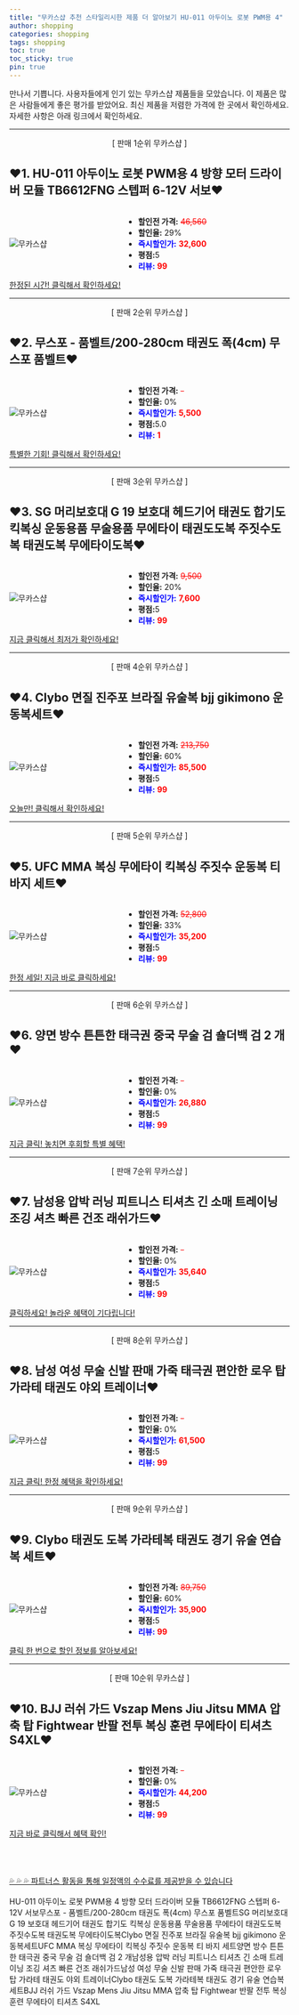 ```yaml
---
title: "무카스샵 추천 스타일리시한 제품 더 알아보기 HU-011 아두이노 로봇 PWM용 4"
author: shopping
categories: shopping
tags: shopping
toc: true
toc_sticky: true
pin: true
---
```

만나서 기쁩니다. 사용자들에게 인기 있는 무카스샵 제품들을 모았습니다. 이 제품은 많은 사람들에게 좋은 평가를 받았어요. 최신 제품을 저렴한 가격에 한 곳에서 확인하세요. 자세한 사항은 아래 링크에서 확인하세요.

---
<p class="toplist" style="margin: 0 auto; display: block; width: fit-content;">[ 판매 1순위 무카스샵 ]</p>

<h2><strong>❤️1. HU-011 아두이노 로봇 PWM용 4 방향 모터 드라이버 모듈 TB6612FNG 스텝퍼 6-12V 서보❤️</strong></h2>

<div style="display: flex; align-items: center;">
    <div style="flex: 0.4;">
        <img src="https://thumbnail9.coupangcdn.com/thumbnails/remote/230x230ex/image/vendor_inventory/df2b/5684855676df55893670b5bbda93e77c7d238897520b2cdd147db0068c2d.jpg" alt="무카스샵" style="max-width: 100%;">
    </div>
    <div style="flex: 0.6; margin-left: 10px;">
        <ul>
            <li><strong>할인전 가격:</strong> <del style="color: red;">46,560</del></li>
            <li><strong>할인율:</strong> 29%</li>
            <li><span style='color:blue'><strong>즉시할인가:</strong></span> <span style='color:red'><strong>32,600</strong></span></li>
            <li><strong>평점:</strong>5</li>
            <li><span style='color:blue'><strong>리뷰:</strong></span> <span style='color:red'><strong>99</strong></span></li>
        </ul>
    </div>
</div>
<div class="center">
    <a href="https://selin100587001.github.io?lptag=AF9450613&subid=githubio&pageKey=7755844871&traceid=V0-153&itemId=20903275944&vendorItemId=87970294836" class="myButton">
        한정된 시간! 클릭해서 확인하세요!
    </a>
</div>


---
<p class="toplist" style="margin: 0 auto; display: block; width: fit-content;">[ 판매 2순위 무카스샵 ]</p>

<h2><strong>❤️2. 무스포 - 품벨트/200-280cm 태권도 폭(4cm) 무스포 품벨트❤️</strong></h2>

<div style="display: flex; align-items: center;">
    <div style="flex: 0.4;">
        <img src="https://thumbnail10.coupangcdn.com/thumbnails/remote/230x230ex/image/vendor_inventory/7eab/82c4e7a51e25d36db83a3acee393c8de962e726a0a5d99ef115b39b06fb8.jpg" alt="무카스샵" style="max-width: 100%;">
    </div>
    <div style="flex: 0.6; margin-left: 10px;">
        <ul>
            <li><strong>할인전 가격:</strong> <del style="color: red;">-</del></li>
            <li><strong>할인율:</strong> 0%</li>
            <li><span style='color:blue'><strong>즉시할인가:</strong></span> <span style='color:red'><strong>5,500</strong></span></li>
            <li><strong>평점:</strong>5.0</li>
            <li><span style='color:blue'><strong>리뷰:</strong></span> <span style='color:red'><strong>1</strong></span></li>
        </ul>
    </div>
</div>
<div class="center">
    <a href="https://selin100587001.github.io?lptag=AF9450613&subid=githubio&pageKey=5704584760&traceid=V0-153&itemId=9492680296&vendorItemId=76777477648" class="myButton">
        특별한 기회! 클릭해서 확인하세요!
    </a>
</div>


---
<p class="toplist" style="margin: 0 auto; display: block; width: fit-content;">[ 판매 3순위 무카스샵 ]</p>

<h2><strong>❤️3. SG 머리보호대 G 19 보호대 헤드기어 태권도 합기도 킥복싱 운동용품 무술용품 무에타이 태권도도복 주짓수도복 태권도복 무에타이도복❤️</strong></h2>

<div style="display: flex; align-items: center;">
    <div style="flex: 0.4;">
        <img src="https://thumbnail9.coupangcdn.com/thumbnails/remote/230x230ex/image/vendor_inventory/dd6c/965a2ab42d97184f4b84dc938f7948e0e3c2b55772f2d42e8311513b662f.jpg" alt="무카스샵" style="max-width: 100%;">
    </div>
    <div style="flex: 0.6; margin-left: 10px;">
        <ul>
            <li><strong>할인전 가격:</strong> <del style="color: red;">9,500</del></li>
            <li><strong>할인율:</strong> 20%</li>
            <li><span style='color:blue'><strong>즉시할인가:</strong></span> <span style='color:red'><strong>7,600</strong></span></li>
            <li><strong>평점:</strong>5</li>
            <li><span style='color:blue'><strong>리뷰:</strong></span> <span style='color:red'><strong>99</strong></span></li>
        </ul>
    </div>
</div>
<div class="center">
    <a href="https://selin100587001.github.io?lptag=AF9450613&subid=githubio&pageKey=8056563547&traceid=V0-153&itemId=22616582474&vendorItemId=89658174294" class="myButton">
        지금 클릭해서 최저가 확인하세요!
    </a>
</div>


---
<p class="toplist" style="margin: 0 auto; display: block; width: fit-content;">[ 판매 4순위 무카스샵 ]</p>

<h2><strong>❤️4. Clybo 면질 진주포 브라질 유술복 bjj gikimono 운동복세트❤️</strong></h2>

<div style="display: flex; align-items: center;">
    <div style="flex: 0.4;">
        <img src="https://thumbnail9.coupangcdn.com/thumbnails/remote/230x230ex/image/vendor_inventory/be48/fa963f3f3594a94ae69a347ce07ecc025121fe9dfe3c837d2c8d1b76343e.jpg" alt="무카스샵" style="max-width: 100%;">
    </div>
    <div style="flex: 0.6; margin-left: 10px;">
        <ul>
            <li><strong>할인전 가격:</strong> <del style="color: red;">213,750</del></li>
            <li><strong>할인율:</strong> 60%</li>
            <li><span style='color:blue'><strong>즉시할인가:</strong></span> <span style='color:red'><strong>85,500</strong></span></li>
            <li><strong>평점:</strong>5</li>
            <li><span style='color:blue'><strong>리뷰:</strong></span> <span style='color:red'><strong>99</strong></span></li>
        </ul>
    </div>
</div>
<div class="center">
    <a href="https://selin100587001.github.io?lptag=AF9450613&subid=githubio&pageKey=6630621273&traceid=V0-153&itemId=15113897214&vendorItemId=82335705281" class="myButton">
        오늘만! 클릭해서 확인하세요!
    </a>
</div>


---
<p class="toplist" style="margin: 0 auto; display: block; width: fit-content;">[ 판매 5순위 무카스샵 ]</p>

<h2><strong>❤️5. UFC MMA 복싱 무에타이 킥복싱 주짓수 운동복 티 바지 세트❤️</strong></h2>

<div style="display: flex; align-items: center;">
    <div style="flex: 0.4;">
        <img src="https://thumbnail8.coupangcdn.com/thumbnails/remote/230x230ex/image/vendor_inventory/d60a/0645e67de4582db3d1aea0cafe20054596e662087c53bf9a097470c8c1cc.jpg" alt="무카스샵" style="max-width: 100%;">
    </div>
    <div style="flex: 0.6; margin-left: 10px;">
        <ul>
            <li><strong>할인전 가격:</strong> <del style="color: red;">52,800</del></li>
            <li><strong>할인율:</strong> 33%</li>
            <li><span style='color:blue'><strong>즉시할인가:</strong></span> <span style='color:red'><strong>35,200</strong></span></li>
            <li><strong>평점:</strong>5</li>
            <li><span style='color:blue'><strong>리뷰:</strong></span> <span style='color:red'><strong>99</strong></span></li>
        </ul>
    </div>
</div>
<div class="center">
    <a href="https://selin100587001.github.io?lptag=AF9450613&subid=githubio&pageKey=7541150145&traceid=V0-153&itemId=19824925532&vendorItemId=87155114902" class="myButton">
        한정 세일! 지금 바로 클릭하세요!
    </a>
</div>


---
<p class="toplist" style="margin: 0 auto; display: block; width: fit-content;">[ 판매 6순위 무카스샵 ]</p>

<h2><strong>❤️6. 양면 방수 튼튼한 태극권 중국 무술 검 숄더백 검 2 개❤️</strong></h2>

<div style="display: flex; align-items: center;">
    <div style="flex: 0.4;">
        <img src="https://thumbnail9.coupangcdn.com/thumbnails/remote/230x230ex/image/vendor_inventory/fc7b/c792f568a062a845f60678734f88bb51fc0a4d73410fc2cfdfe34e0ea669.jpg" alt="무카스샵" style="max-width: 100%;">
    </div>
    <div style="flex: 0.6; margin-left: 10px;">
        <ul>
            <li><strong>할인전 가격:</strong> <del style="color: red;">-</del></li>
            <li><strong>할인율:</strong> 0%</li>
            <li><span style='color:blue'><strong>즉시할인가:</strong></span> <span style='color:red'><strong>26,880</strong></span></li>
            <li><strong>평점:</strong>5</li>
            <li><span style='color:blue'><strong>리뷰:</strong></span> <span style='color:red'><strong>99</strong></span></li>
        </ul>
    </div>
</div>
<div class="center">
    <a href="https://selin100587001.github.io?lptag=AF9450613&subid=githubio&pageKey=7363567406&traceid=V0-153&itemId=18977116569&vendorItemId=88757938542" class="myButton">
        지금 클릭! 놓치면 후회할 특별 혜택!
    </a>
</div>


---
<p class="toplist" style="margin: 0 auto; display: block; width: fit-content;">[ 판매 7순위 무카스샵 ]</p>

<h2><strong>❤️7. 남성용 압박 러닝 피트니스 티셔츠 긴 소매 트레이닝 조깅 셔츠 빠른 건조 래쉬가드❤️</strong></h2>

<div style="display: flex; align-items: center;">
    <div style="flex: 0.4;">
        <img src="https://thumbnail6.coupangcdn.com/thumbnails/remote/230x230ex/image/vendor_inventory/1dc9/8c89388f234d7b6ccb203c71d2aaac813ce8274146e10f028910862466f5.jpg" alt="무카스샵" style="max-width: 100%;">
    </div>
    <div style="flex: 0.6; margin-left: 10px;">
        <ul>
            <li><strong>할인전 가격:</strong> <del style="color: red;">-</del></li>
            <li><strong>할인율:</strong> 0%</li>
            <li><span style='color:blue'><strong>즉시할인가:</strong></span> <span style='color:red'><strong>35,640</strong></span></li>
            <li><strong>평점:</strong>5</li>
            <li><span style='color:blue'><strong>리뷰:</strong></span> <span style='color:red'><strong>99</strong></span></li>
        </ul>
    </div>
</div>
<div class="center">
    <a href="https://selin100587001.github.io?lptag=AF9450613&subid=githubio&pageKey=7541812106&traceid=V0-153&itemId=19828199800&vendorItemId=87172466915" class="myButton">
        클릭하세요! 놀라운 혜택이 기다립니다!
    </a>
</div>


---
<p class="toplist" style="margin: 0 auto; display: block; width: fit-content;">[ 판매 8순위 무카스샵 ]</p>

<h2><strong>❤️8. 남성 여성 무술 신발 판매 가죽 태극권 편안한 로우 탑 가라테 태권도 야외 트레이너❤️</strong></h2>

<div style="display: flex; align-items: center;">
    <div style="flex: 0.4;">
        <img src="https://thumbnail9.coupangcdn.com/thumbnails/remote/230x230ex/image/vendor_inventory/df1a/a9fd6e44596b686aaed1da051699fa57a823910bd55b688f8f3347ff3001.jpg" alt="무카스샵" style="max-width: 100%;">
    </div>
    <div style="flex: 0.6; margin-left: 10px;">
        <ul>
            <li><strong>할인전 가격:</strong> <del style="color: red;">-</del></li>
            <li><strong>할인율:</strong> 0%</li>
            <li><span style='color:blue'><strong>즉시할인가:</strong></span> <span style='color:red'><strong>61,500</strong></span></li>
            <li><strong>평점:</strong>5</li>
            <li><span style='color:blue'><strong>리뷰:</strong></span> <span style='color:red'><strong>99</strong></span></li>
        </ul>
    </div>
</div>
<div class="center">
    <a href="https://selin100587001.github.io?lptag=AF9450613&subid=githubio&pageKey=7155633614&traceid=V0-153&itemId=17998775851&vendorItemId=85154991603" class="myButton">
        지금 클릭! 한정 혜택을 확인하세요!
    </a>
</div>


---
<p class="toplist" style="margin: 0 auto; display: block; width: fit-content;">[ 판매 9순위 무카스샵 ]</p>

<h2><strong>❤️9. Clybo 태권도 도복 가라테복 태권도 경기 유술 연습복 세트❤️</strong></h2>

<div style="display: flex; align-items: center;">
    <div style="flex: 0.4;">
        <img src="https://thumbnail6.coupangcdn.com/thumbnails/remote/230x230ex/image/vendor_inventory/6994/46b229c797644e535272abfd9ab17fa639a7071cb316b6baf411d0995b48.jpg" alt="무카스샵" style="max-width: 100%;">
    </div>
    <div style="flex: 0.6; margin-left: 10px;">
        <ul>
            <li><strong>할인전 가격:</strong> <del style="color: red;">89,750</del></li>
            <li><strong>할인율:</strong> 60%</li>
            <li><span style='color:blue'><strong>즉시할인가:</strong></span> <span style='color:red'><strong>35,900</strong></span></li>
            <li><strong>평점:</strong>5</li>
            <li><span style='color:blue'><strong>리뷰:</strong></span> <span style='color:red'><strong>99</strong></span></li>
        </ul>
    </div>
</div>
<div class="center">
    <a href="https://selin100587001.github.io?lptag=AF9450613&subid=githubio&pageKey=6630621330&traceid=V0-153&itemId=15113897447&vendorItemId=82335705547" class="myButton">
        클릭 한 번으로 할인 정보를 알아보세요!
    </a>
</div>


---
<p class="toplist" style="margin: 0 auto; display: block; width: fit-content;">[ 판매 10순위 무카스샵 ]</p>

<h2><strong>❤️10. BJJ 러쉬 가드 Vszap Mens Jiu Jitsu MMA 압축 탑 Fightwear 반팔 전투 복싱 훈련 무에타이 티셔츠 S4XL❤️</strong></h2>

<div style="display: flex; align-items: center;">
    <div style="flex: 0.4;">
        <img src="https://thumbnail9.coupangcdn.com/thumbnails/remote/230x230ex/image/vendor_inventory/f2f4/1f27b888177475dc1cd7860d473882c18229cd0b11799667efdaf144c0d3.jpg" alt="무카스샵" style="max-width: 100%;">
    </div>
    <div style="flex: 0.6; margin-left: 10px;">
        <ul>
            <li><strong>할인전 가격:</strong> <del style="color: red;">-</del></li>
            <li><strong>할인율:</strong> 0%</li>
            <li><span style='color:blue'><strong>즉시할인가:</strong></span> <span style='color:red'><strong>44,200</strong></span></li>
            <li><strong>평점:</strong>5</li>
            <li><span style='color:blue'><strong>리뷰:</strong></span> <span style='color:red'><strong>99</strong></span></li>
        </ul>
    </div>
</div>
<div class="center">
    <a href="https://selin100587001.github.io?lptag=AF9450613&subid=githubio&pageKey=7499289248&traceid=V0-153&itemId=19627680443&vendorItemId=86734243631" class="myButton">
        지금 바로 클릭해서 혜택 확인!
    </a>
</div>

<br><br><br>[💦 💦 💦 파트너스 활동을 통해 일정액의 수수료를 제공받을 수 있습니다](https://link.coupang.com/a/bcpT2c)<br><br>HU-011 아두이노 로봇 PWM용 4 방향 모터 드라이버 모듈 TB6612FNG 스텝퍼 6-12V 서보무스포 - 품벨트/200-280cm 태권도 폭(4cm) 무스포 품벨트SG 머리보호대 G 19 보호대 헤드기어 태권도 합기도 킥복싱 운동용품 무술용품 무에타이 태권도도복 주짓수도복 태권도복 무에타이도복Clybo 면질 진주포 브라질 유술복 bjj gikimono 운동복세트UFC MMA 복싱 무에타이 킥복싱 주짓수 운동복 티 바지 세트양면 방수 튼튼한 태극권 중국 무술 검 숄더백 검 2 개남성용 압박 러닝 피트니스 티셔츠 긴 소매 트레이닝 조깅 셔츠 빠른 건조 래쉬가드남성 여성 무술 신발 판매 가죽 태극권 편안한 로우 탑 가라테 태권도 야외 트레이너Clybo 태권도 도복 가라테복 태권도 경기 유술 연습복 세트BJJ 러쉬 가드 Vszap Mens Jiu Jitsu MMA 압축 탑 Fightwear 반팔 전투 복싱 훈련 무에타이 티셔츠 S4XL